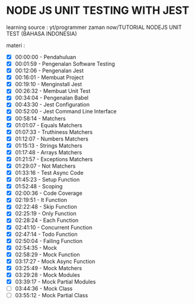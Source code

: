 # NODE JS UNIT TESTING WITH JEST

learning source : yt/programmer zaman now/TUTORIAL NODEJS UNIT TEST (BAHASA INDONESIA)

materi :

- [x] 00:00:00 - Pendahuluan
- [x] 00:01:59 - Pengenalan Software Testing
- [x] 00:12:06 - Pengenalan Jest
- [x] 00:16:01 - Membuat Project
- [x] 00:19:10 - Menginstall Jest
- [x] 00:26:32 - Membuat Unit Test
- [x] 00:34:04 - Pengenalan Babel
- [x] 00:43:30 - Jest Configuration
- [x] 00:52:00 - Jest Command Line Interface
- [x] 00:58:14 - Matchers
- [x] 01:01:07 - Equals Matchers
- [x] 01:07:33 - Truthiness Matchers
- [x] 01:12:07 - Numbers Matchers
- [x] 01:15:13 - Strings Matchers
- [x] 01:17:48 - Arrays Matchers
- [x] 01:21:57 - Exceptions Matchers
- [x] 01:29:07 - Not Matchers
- [x] 01:33:16 - Test Async Code
- [x] 01:45:23 - Setup Function
- [x] 01:52:48 - Scoping
- [x] 02:00:36 - Code Coverage
- [x] 02:19:51 - It Function
- [x] 02:22:48 - Skip Function
- [x] 02:25:19 - Only Function
- [x] 02:28:24 - Each Function
- [x] 02:41:10 - Concurrent Function
- [x] 02:47:14 - Todo Function
- [x] 02:50:04 - Failing Function
- [x] 02:54:35 - Mock
- [x] 02:58:29 - Mock Function
- [x] 03:17:27 - Mock Async Function
- [x] 03:25:49 - Mock Matchers
- [x] 03:29:28 - Mock Modules
- [x] 03:39:17 - Mock Partial Modules
- [ ] 03:44:36 - Mock Class
- [ ] 03:55:12 - Mock Partial Class
